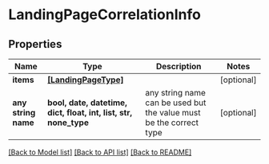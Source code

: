 # LandingPageCorrelationInfo


## Properties
Name | Type | Description | Notes
------------ | ------------- | ------------- | -------------
**items** | [**[LandingPageType]**](LandingPageType.md) |  | [optional] 
**any string name** | **bool, date, datetime, dict, float, int, list, str, none_type** | any string name can be used but the value must be the correct type | [optional]

[[Back to Model list]](../README.md#documentation-for-models) [[Back to API list]](../README.md#documentation-for-api-endpoints) [[Back to README]](../README.md)


